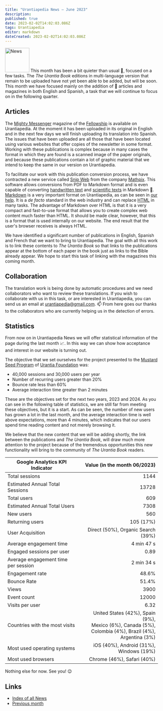 ```yaml
---
title: "Urantiapedia News — June 2023"
description: 
published: true
date: 2023-02-02T14:02:03.086Z
tags: Urantiapedia
editor: markdown
dateCreated: 2023-02-02T14:02:03.086Z
---
```


<img src="/_assets/svg/icon-news.svg" alt="News" style="width: 80px;"> This month has been a bit quieter than usual :sunrise:, focused on a few tasks. The _The Urantia Book_ editions in multi-language version that remain to be uploaded have not yet been able to be added, but will be soon. This month we have focused mainly on the addition of :page_with_curl: articles and magazines in both English and Spanish, a task that we will continue to focus on in the following quarter.

## Articles

The [Mighty Messenger](/en/index/articles_mighty_messenger) magazine of the [Fellowship](https://urantiabook.org/) is available on Urantiapedia. At the moment it has been uploaded in its original in English and in the next few days we will finish uploading its translation into Spanish. The issues that have been uploaded are all those that have been located using various websites that offer copies of the newsletter in some format. Working with these publications is complex because in many cases the format in which they are found is a scanned image of the paper originals, and because these publications contain a lot of graphic material that we intend to keep the same in our version on Urantiapedia.

To facilitate our work with this publication conversion process, we have contracted a new service called [Snip Web](https://snip.mathpix.com/) from the company [Mathpix](https://mathpix.com/). This software allows conversions from PDF to Markdown format and is even capable of converting [handwritten text](https://mathpix.com/handwriting-recognition) and [scientific texts](https://mathpix.com/docs/mathpix-markdown/overview) in Markdown :muscle:. [Markdown](https://commonmark.org/) is a very important format on Urantiapedia, as can be seen in [our help](/en/help/web_markdown_editor). It is a _de facto_ standard in the web industry and can replace [HTML](https://es.wikipedia.org/wiki/HTML) in many tasks. The advantage of Markdown over HTML is that it is a very compact and fast-to-use format that allows you to create complex web content much faster than HTML. It should be made clear, however, that this is a format that is used internally on our website. The end result that the user's browser receives is always HTML.

We have identified a significant number of publications in English, Spanish and French that we want to bring to Urantiapedia. The goal with all this work is to link these contents to _The Urantia Book_ so that links to the publications appear at the bottom of each paper in the book just as links to the Bible already appear. We hope to start this task of linking with the magazines this coming month. 

## Collaboration 

The translation work is being done by automatic procedures and we need collaborators who want to review these translations. If you wish to collaborate with us in this task, or are interested in Urantiapedia, you can send us an email at urantiapedia@gmail.com. :mailbox: From here goes our thanks to the collaborators who are currently helping us in the detection of errors.

## Statistics

From now on in Urantiapedia News we will offer statistical information of the page during the last month :chart_with_upwards_trend:. In this way we can show how acceptance and interest in our website is turning out. 

The objective that we set ourselves for the project presented to the [Mustard Seed Program](https://www.urantia.org/news/2023-03/mustard-seed-grants-program) of [Urantia Foundation](https://www.urantia.org/) was: 
- 40,000 sessions and 30,000 users per year 
- Number of recurring users greater than 20% 
- Bounce rate less than 60% 
- Average interaction time greater than 2 minutes

These are the objectives set for the next two years, 2023 and 2024. As you can see in the following table of statistics, we are still far from meeting these objectives, but it is a start. As can be seen, the number of new users has grown a lot in the last month, and the average interaction time is well above expectations, more than 4 minutes, which indicates that our users spend time reading content and not merely browsing it.

We believe that the new content that we will be adding shortly, the link between the publications and _The Urantia Book_, will draw much more attention to the project because of the tremendous opportunities this new functionality will bring to the community of _The Urantia Book_ readers.

Google Analytics KPI Indicator | Value (in the month 06/2023) 
--- | ---: 
Total sessions | 1144 
Estimated Annual Total Sessions | 13728 
Total users | 609 
Estimated Annual Total Users | 7308 
New users | 560 
Returning users | 105 (17%) 
User Acquisition | Direct (50%), Organic Search (39%) 
Average engagement time | 4 min 47 s 
Engaged sessions per user | 0.89 
Average engagement time per session | 2 min 34 s 
Engagement rate | 48.6% 
Bounce Rate | 51.4% 
Views | 3900 
Event count | 12000 
Visits per user | 6.32
Countries with the most visits | United States (42%), Spain (9%), <br>Mexico (6%), Canada (5%), <br>Colombia (4%), Brazil (4%), <br>Argentina (3%) 
Most used operating systems | iOS (40%), Android (31%), Windows (19%) 
Most used browsers | Chrome (46%), Safari (40%) 

Nothing else for now. See you! :wink: 

## Links 

- [Index of all News](/es/news) 
- [Previous month](/es/news/2023/05)

